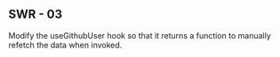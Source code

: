 ## SWR - 03

Modify the useGithubUser hook so that it returns a function to manually refetch the data when invoked.